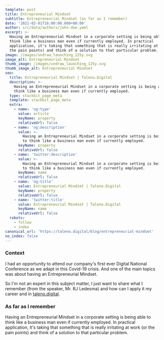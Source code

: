 ```yaml
---
template: post
title: Entrepreneurial Mindset
subtitle: Entrepreneurial Mindset (as far as I remember)
date: '2021-02-01T16:00:00.000+00:00'
author: src/data/authors/john-doe.yaml
excerpt: >-
  Having an Entrepreneurial Mindset in a corporate setting is being able to
  think like a business man even if currently employed. In practical
  application, it's taking that something that is really irritating at work (or
  the pain points) and think of a solution to that particular problem.
image: /images/undraw_launching_125y.svg
image_alt: Entrepreneurial Mindset
thumb_image: /images/undraw_launching_125y.svg
thumb_image_alt: Entrepreneurial Mindset
seo:
  title: Entrepreneurial Mindset | Taleno.Digital
  description: >-
    Having an Entrepreneurial Mindset in a corporate setting is being able to
    think like a business man even if currently employed.
  type: stackbit_page_meta
  template: stackbit_page_meta
  extra:
    - name: 'og:type'
      value: article
      keyName: property
      relativeUrl: false
    - name: 'og:description'
      value: >-
        Having an Entrepreneurial Mindset in a corporate setting is being able
        to think like a business man even if currently employed.
      keyName: property
      relativeUrl: false
    - name: 'twitter:description'
      value: >-
        Having an Entrepreneurial Mindset in a corporate setting is being able
        to think like a business man even if currently employed.
      keyName: name
      relativeUrl: false
    - name: 'og:title'
      value: Entrepreneurial Mindset | Taleno.Digital
      keyName: property
      relativeUrl: false
    - name: 'twitter:title'
      value: Entrepreneurial Mindset | Taleno.Digital
      keyName: name
      relativeUrl: false
  robots:
    - follow
    - index
canonical_url: 'https://taleno.digital/blog/entrepreneurial-mindset'
no_index: false
---
```

### Context

I had an opportunity to attend our company's first ever Digital National Conference as we adapt in this Covid-19 crisis. And one of the main topics was about having an Entrepreneurial Mindset. 

So I'm not an expert in this subject matter, I just want to share what I remember (from the speaker, Mr. RJ Ledesma) and how can I apply it my career and in [taleno.digital](https://taleno.digital/).

### As far as I remember

Having an Entrepreneurial Mindset in a corporate setting is being able to think like a business man even if currently employed. In practical application, it's taking that something that is really irritating at work (or the pain points) and think of a solution to that particular problem.